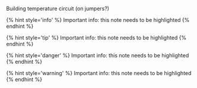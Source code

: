 Building temperature circuit \(on jumpers?\)

{% hint style='info' %}
Important info: this note needs to be highlighted
{% endhint %}

{% hint style='tip' %}
Important info: this note needs to be highlighted
{% endhint %}

{% hint style='danger' %}
Important info: this note needs to be highlighted
{% endhint %}

{% hint style='warning' %}
Important info: this note needs to be highlighted
{% endhint %}

